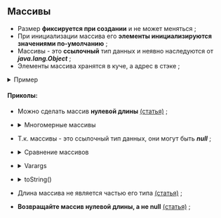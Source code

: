 ## Массивы
+ Размер **фиксируется при создании** и не может меняться ;
+ При инициализации массива его **элементы инициализируются значениями по-умолчанию** ;
+ Массивы - это **ссылочный** тип данных и неявно наследуются от **_java.lang.Object_** ;
+ Элементы массива хранятся в куче, а адрес в стэке ;

<details> <summary>Пример</summary>

  ```java
int[][] intss = {
    {0, 1, 2, 3},
    {1, 11, 22, 33},
    null,
    null,
    {2, 111, 222, 333},
    {3},
    {4, 4, 4}
};
```

```java
for (int[] ints: intss) {
    if (null == ints) {
        System.out.println("*\"ints\" is NULL*");
        continue;
    }
    for (int i: ints) {
        System.out.printf("%5d ", i);
    }
    System.out.println();
}
```
```powershell
    0     1     2     3
    1    11    22    33
*"ints" is NULL*
*"ints" is NULL*
    2   111   222   333
    3
    4     4     4
```

</details>

#### Приколы:
+ Можно сделать массив **нулевой длины** [(статья)](https://javarush.com/groups/posts/781-vozvrajshayte-massiv-nulevoy-dlinih-a-ne-null) ;
+ <details><summary>Многомерные массивы</summary> 
  
  Многомерные массивы реализовываются с помощью вложенных массивов - следовательно, они не обязаны иметь одинаковую длину ; </details>
+ Т.к. массивы - это ссылочный тип данных, они могут быть **_null_** ;
+ <details><summary>Сравнение массивов</summary> 
  
  Для **сравнения** массивов нужно использовать методы: 
  + `java.utils.Arrays.equals(a, b)`(для одномерных)
  + `java.utils.Arrays.deepEquals(a, b)`(для многомерных)
  
  Для массивов `a.equals(b)` работает как сравнение ссылок (т.е. как `==`) [видео](https://stepik.org/lesson/12761/step/5) ; </details>
+ <details><summary>Varargs</summary>  

  + `перегруженные методы` < `массивы` < `varargs` [(статья)](https://javarush.com/groups/posts/2733-java-varargs) ;
  + Сокращает код вызова метода ;
</details>

+ <details><summary>toString()</summary>  

  Для массивов `toString()` не переопределён и используется реализация от Object:
  ```java
    getClass().getName() + '@' + Integer.toHexString(hashCode())
  ```
  Причем сигнатура типа (`getClass().getName()`) будет такой:
  ```java 
  [B - byte
  [C - char
  [D - double
  [F - float
  [I - int
  [J - long
  [S - short
  [Z - boolean
  [L - любой объект
  ```
  Для читаемого результата нужно использовать: `java.utils.Arrays.toString(a)` ;
  </details>

+ Длина массива не является частью его типа [(статья)](https://habr.com/ru/articles/753638/) ;
+ **Возвращайте массив нулевой длины, а не null** [(статья)](https://javarush.com/groups/posts/781-vozvrajshayte-massiv-nulevoy-dlinih-a-ne-null) ;
